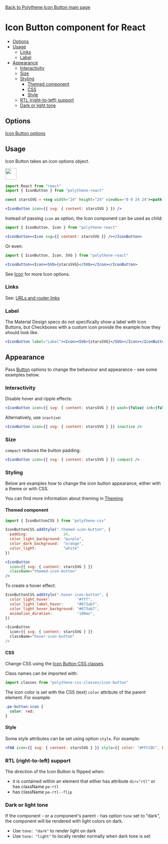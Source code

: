 [Back to Polythene Icon Button main page](../icon-button.md)

# Icon Button component for React

<!-- MarkdownTOC autolink="true" autoanchor="true" bracket="round" levels="1,2,3" -->

- [Options](#options)
- [Usage](#usage)
  - [Links](#links)
  - [Label](#label)
- [Appearance](#appearance)
  - [Interactivity](#interactivity)
  - [Size](#size)
  - [Styling](#styling)
    - [Themed component](#themed-component)
    - [CSS](#css)
    - [Style](#style)
  - [RTL (right-to-left) support](#rtl-right-to-left-support)
  - [Dark or light tone](#dark-or-light-tone)

<!-- /MarkdownTOC -->


<a id="options"></a>
## Options

[Icon Button options](../icon-button.md)



<a id="usage"></a>
## Usage

Icon Button takes an icon options object.

<a href="https://flems.io/#0=N4IgzgxgTg9gNnEAuA2gBgDRoLoZAMwEs4BTMZFUAOwEMBbE5EAOgAsAXOxPCGK9kvyYAeOISoBrAASsoJfAF4AOiA7sADmCQB6bTSjtWAVygRSDKmGYBzQoaMAjZoRh6wYEuzDb18AJ6GgiTaJAAe9Oqk3vjmVhDuKlJycMrg7H5RrCSeKgB8SlTCkFCE6uxSYKapapo6egbGpuaCVrb2Ti5uHl4+-oFUwWDsNFQAJjRwfMG+cAFZAwC0cjQQ7L2z-SRLJCvsC0Mj45MDzABWYHnC2sWl7PmFN2UVVSo1Wrr69k0kFq12xh1XDR3J5vDM5kFrsMxhMpusIYt4mC+vMtkj9tCjlMzhcQLkro87gUCsJRoQAG5SQijVKwGDsS7aMnk3IgPAeUirFyWJgARiQaBAAF8MNR6IwkCxzmyQLx+IJ2Ew5UMpMApABJOUAISM7HYfAwGrlhoAygA1ADiUiFUgUUnBmwA3AVleU1Zq+Dq9XwAMImk3W232lFBP0m51UAoeqhe-VUMPMGijUYm9KkAAUKmYgQYowWhDlCwcurjKkNwAKUntSbJVGsSCrjabzarvIAbBhK1JeJMoAB9MTWDgNlvNlQAYnwU7LXZ7MH7g44fYcKwk1lgRjGDYnU95AHYACwHmdUKtz-vjKASZer9cwTejEcTiAAVl57YATCehQBKCMuvgVQLPhzStO0inJawpAAd2pQxUg-Y8QBkEhCCHdgEKQqRyUIEhoK1GBQlSNApBIxCpEQy51BoQwpBpFQAFleQ-KR92YD89wAGV5AAOZheIo3k4AWXlmDbA8Fj3Zg0AAZk4j8WIATnYg9hKk3lFIWMTeW4lilP4xSpD4tsZIoqRlMQuAX2YA82ykA9mD3OTrJ4vTeQALxUbR8WuSDcgjV0pBockaP0ABVKA4CDV49XUOpPkaMwfhaGx-kcZwgRBHoHVREJwjoSIyD0ELhigETmHUOsVH-KhAoAQXUdQg3TH9bVyKQu1JCl7ibLrKTMYEwAAOXFWkYGgqQqHpEg8i7XqaBkORFBijR3nqL4kt+VL2gy+FNgWUYfhgbxllWbRx20YCqCLEs+ESUrrE8VJlzgEYJDyE1siCuAwBgBsAAUQwGKR8HnKQACUdlWKQFiNPgpFjeHDroGArhoHrGyuZkMarPru1e9wRoYMboNm09mzxgbCdGlR2DsUgPsIdyyCx7q5sx5l8cGomSFSXgCqmfgydHVUUBUMA6AmOAyw6kA5GsIxXqgGWVFzQgjDoFWQCVx6VGwZhJfUdMwCZkg2vZpslHYYRo0R08JBIPwFGAE3maFfFowqU3nddkh3eEUDcmAK7QKFK5A6uaMfNt26qBx5sfyFC2pFZll2dT+PKYJ4aabl8bhYpzmqZz4nafpma8R9GACt2DPk6z7nc-53wBiFvFk9xmPvVPZvdg9uV8UD4O5VD8PLWjgfI+1WP49xpk2fJufsfTovs55kmC961fG9LkA6fYBm8QY+8PBkGByRIKA68XjmKS56nd+bwWGXbm-eq7uMYOBVh+74Qfx+HiBS0YdtAR20FHKenoZ713nmnG+18t532LuvFQsBSavxbA3B+vMy4HwrrkH0RghjVySKUQqUh0wQAVJfH8CDC5ILXk3auLcFSbwph-eGJRGqkGdmqKh8ooANnYFAIwZshT+wgUPEOwCx4Wgnn-SBMZoFvxTrAzOaiV4MJ3jgvO6DZ4p23tg1I+9D65FTBkEgow6GIP6owx+zDn5sPftPbuFQ0y82AHw+A85twgEnPgRSPE0BoESOI3+ccA4AOkRaEBYCIHgJcXGfR1jVHL3gYYkuOi0FOIMVooxuDTEABUsi5hSbjDJKDZQONbi-fRndEnw2QbnHMlj8yFmLN3S4kiokjxkaA8eij5FKO7skjR8Cxk2Pvpkkm9otiXgkAsOM+D64VOaeXRmzMwAUPmVIJZtCJn0Nsdovm1TWEYNHMAMW4BJYIC1vLRW+gtZqw1lrHWFd9aG2Nqbc2KiqxWxtg0+2jsfamwkXKL2zMQVu3-nIwBVBR79LkYMxRds6lSETjAtJvUDnXwKJDXYAARAA8gxZgcgxiX0zOTYQDUmreU7OTUYMAIAawVDYTwABRZo-AtR+HVKMTMed6QqB-AUP8Mpm7EEvkwFcDgSDcHAPKkgXJAJMDbIpJAH5hSihALQBgTBmBIglXwAQQhJTClwNrcQEhyCoDFPqyUp12DMEOhfSY6gLDOulHgEwiBJRvDqJudQa5DXV20E67QGtRjhqhs6118qYAerZd6vefh1ASnANAW42r7UZqdQdauLqSBusTZ6nEMpfVMADboINIb+Yxt2AWugka6DRvzUyugRaS1Jv4OWvA6R01MEJBaoUQA" target="_blank"><img src="https://arthurclemens.github.io/assets/polythene/docs/try-out-green.gif" height="36" /></a>

~~~jsx
import React from "react"
import { IconButton } from "polythene-react"

const starsSVG = <svg width="24" height="24" viewBox="0 0 24 24"><path d="M11.99 2C6.47 2 2 6.48 2 12s4.47 10 9.99 10C17.52 22 22 17.52 22 12S17.52 2 11.99 2zm4.24 16L12 15.45 7.77 18l1.12-4.81-3.73-3.23 4.92-.42L12 5l1.92 4.53 4.92.42-3.73 3.23L16.23 18z"/></svg>

<IconButton icon={{ svg: { content: starsSVG } }} />
~~~

Instead of passing `icon` as option, the Icon component can be used as child:

~~~jsx
import { IconButton, Icon } from "polythene-react"

<IconButton><Icon svg={{ content: starsSVG }} /></IconButton>
~~~

Or even:

~~~jsx
import { IconButton, Icon, SVG } from "polythene-react"

<IconButton><Icon><SVG>{starsSVG}</SVG></Icon></IconButton>
~~~

See [Icon](../icon.md) for more Icon options.


<a id="links"></a>
### Links

See: [URLs and router links](../../handling-urls.md)


<a id="label"></a>
### Label

The Material Design specs do not specifically show a label with Icon Buttons, but Checkboxes with a custom icon provide the example how they should look like.

~~~jsx
<IconButton label="Label"><Icon><SVG>{starsSVG}</SVG></Icon></IconButton>
~~~


<a id="appearance"></a>
## Appearance

Pass [Button](../button.md) options to change the behaviour and appearance - see some examples below.


<a id="interactivity"></a>
### Interactivity

Disable hover and ripple effects:

~~~jsx
<IconButton icon={{ svg: { content: starsSVG } }} wash={false} ink={false} />
~~~


Alternatively, use `inactive`:

~~~jsx
<IconButton icon={{ svg: { content: starsSVG } }} inactive />
~~~


<a id="size"></a>
### Size

`compact` reduces the button padding:

~~~jsx
<IconButton icon={{ svg: { content: starsSVG } }} compact />
~~~


<a id="styling"></a>
### Styling

Below are examples how to change the icon button appearance, either with a theme or with CSS.

You can find more information about theming in  [Theming](../../theming.md).

<a id="themed-component"></a>
#### Themed component

~~~jsx
import { IconButtonCSS } from "polythene-css"

IconButtonCSS.addStyle(".themed-icon-button", {
  padding:                24,
  color_light_background: "purple",
  color_dark_background:  "orange",
  color_light:            "white"
})

<IconButton
  icon={{ svg: { content: starsSVG } }}
  className="themed-icon-button"
/>
~~~

To create a hover effect:

~~~javascript
IconButtonCSS.addStyle(".hover-icon-button", {
  color_light_hover:            "#fff",
  color_light_label_hover:      "#673ab7",
  color_light_hover_background: "#673ab7",
  animation_duration:           "100ms",
})

<IconButton
  icon={{ svg: { content: starsSVG } }}
  className="hover-icon-button"
/>
~~~

<a id="css"></a>
#### CSS

Change CSS using the [Icon Button CSS classes](../../../packages/polythene-css-classes/icon-button.js).

Class names can be imported with:

~~~javascript
import classes from "polythene-css-classes/icon-button"
~~~

The icon color is set with the CSS (text) `color` attribute of the parent element. For example:

~~~css
.pe-button-icon {
  color: red;
}
~~~

<a id="style"></a>
#### Style

Some style attributes can be set using option `style`. For example:

~~~jsx
<FAB icon={{ svg: { content: starsSVG } }} style={{ color: "#FFCCBC", backgroundColor: "#4E342E" }} />
~~~

<a id="rtl-right-to-left-support"></a>
### RTL (right-to-left) support

The direction of the Icon Button is flipped when:

* it is contained within an element that either has attribute `dir="rtl"` or has className `pe-rtl`
* has className `pe-rtl--flip`


<a id="dark-or-light-tone"></a>
### Dark or light tone

If the component - or a component's parent - has option `tone` set to "dark", the component will be rendered with light colors on dark. 

* Use `tone: "dark"` to render light on dark
* Use `tone: "light"` to locally render normally when dark tone is set


